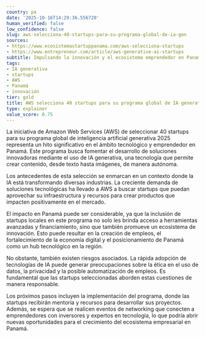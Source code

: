 ```yaml
---
country: pa
date: '2025-10-16T14:29:36.556720'
human_verified: false
low_confidence: false
slug: aws-selecciona-40-startups-para-su-programa-global-de-ia-gen
sources:
- https://www.ecosistemastartuppanama.com/aws-selecciona-startups
- https://www.entrepreneur.com/article/aws-generative-ai-startups
subtitle: Impulsando la innovación y el ecosistema emprendedor en Panamá
tags:
- IA generativa
- startups
- AWS
- Panamá
- innovación
tier: gold
title: AWS selecciona 40 startups para su programa global de IA generativa 2025
type: explainer
value_score: 0.75
---
```


<p>La iniciativa de Amazon Web Services (AWS) de seleccionar 40 startups para su programa global de inteligencia artificial generativa 2025 representa un hito significativo en el ámbito tecnológico y emprendedor en Panamá. Este programa busca fomentar el desarrollo de soluciones innovadoras mediante el uso de IA generativa, una tecnología que permite crear contenido, desde texto hasta imágenes, de manera autónoma.</p><p>Los antecedentes de esta selección se enmarcan en un contexto donde la IA está transformando diversas industrias. La creciente demanda de soluciones tecnológicas ha llevado a AWS a buscar startups que puedan aprovechar su infraestructura y recursos para crear productos que impacten positivamente en el mercado.</p><p>El impacto en Panamá puede ser considerable, ya que la inclusión de startups locales en este programa no solo les brinda acceso a herramientas avanzadas y financiamiento, sino que también promueve un ecosistema de innovación. Esto puede resultar en la creación de empleos, el fortalecimiento de la economía digital y el posicionamiento de Panamá como un hub tecnológico en la región.</p><p>No obstante, también existen riesgos asociados. La rápida adopción de tecnologías de IA puede generar preocupaciones sobre la ética en el uso de datos, la privacidad y la posible automatización de empleos. Es fundamental que las startups seleccionadas aborden estas cuestiones de manera responsable.</p><p>Los próximos pasos incluyen la implementación del programa, donde las startups recibirán mentoría y recursos para desarrollar sus proyectos. Además, se espera que se realicen eventos de networking que conecten a emprendedores con inversores y expertos en tecnología, lo que podría abrir nuevas oportunidades para el crecimiento del ecosistema empresarial en Panamá.</p>